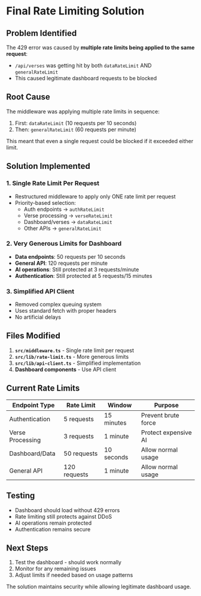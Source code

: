 # Final Rate Limiting Solution

## Problem Identified
The 429 error was caused by **multiple rate limits being applied to the same request**:
- `/api/verses` was getting hit by both `dataRateLimit` AND `generalRateLimit`
- This caused legitimate dashboard requests to be blocked

## Root Cause
The middleware was applying multiple rate limits in sequence:
1. First: `dataRateLimit` (10 requests per 10 seconds)
2. Then: `generalRateLimit` (60 requests per minute)

This meant that even a single request could be blocked if it exceeded either limit.

## Solution Implemented

### 1. **Single Rate Limit Per Request**
- Restructured middleware to apply only ONE rate limit per request
- Priority-based selection:
  - Auth endpoints → `authRateLimit`
  - Verse processing → `verseRateLimit` 
  - Dashboard/verses → `dataRateLimit`
  - Other APIs → `generalRateLimit`

### 2. **Very Generous Limits for Dashboard**
- **Data endpoints**: 50 requests per 10 seconds
- **General API**: 120 requests per minute
- **AI operations**: Still protected at 3 requests/minute
- **Authentication**: Still protected at 5 requests/15 minutes

### 3. **Simplified API Client**
- Removed complex queuing system
- Uses standard fetch with proper headers
- No artificial delays

## Files Modified

1. **`src/middleware.ts`** - Single rate limit per request
2. **`src/lib/rate-limit.ts`** - More generous limits
3. **`src/lib/api-client.ts`** - Simplified implementation
4. **Dashboard components** - Use API client

## Current Rate Limits

| Endpoint Type | Rate Limit | Window | Purpose |
|---------------|------------|---------|---------|
| Authentication | 5 requests | 15 minutes | Prevent brute force |
| Verse Processing | 3 requests | 1 minute | Protect expensive AI |
| Dashboard/Data | 50 requests | 10 seconds | Allow normal usage |
| General API | 120 requests | 1 minute | Allow normal usage |

## Testing
- Dashboard should load without 429 errors
- Rate limiting still protects against DDoS
- AI operations remain protected
- Authentication remains secure

## Next Steps
1. Test the dashboard - should work normally
2. Monitor for any remaining issues
3. Adjust limits if needed based on usage patterns

The solution maintains security while allowing legitimate dashboard usage.
